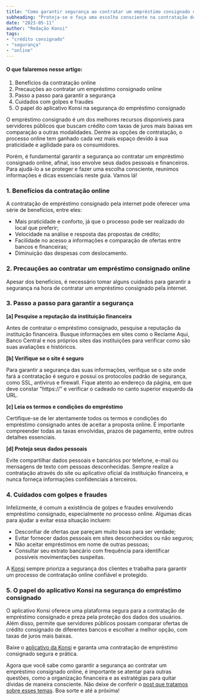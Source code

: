 ```yaml
---
title: "Como garantir segurança ao contratar um empréstimo consignado online"
subheading: "Proteja-se e faça uma escolha consciente na contratação do crédito consignado pela internet"
date: "2023-05-11"
author: "Redação Konsi"
tags:
- "crédito consignado"
- "segurança"
- "online"
---
```


#### O que falaremos nesse artigo:

1. Benefícios da contratação online
2. Precauções ao contratar um empréstimo consignado online
3. Passo a passo para garantir a segurança
4. Cuidados com golpes e fraudes
5. O papel do aplicativo Konsi na segurança do empréstimo consignado


O empréstimo consignado é um dos melhores recursos disponíveis para servidores públicos que buscam crédito com taxas de juros mais baixas em comparação a outras modalidades. Dentre as opções de contratação, o processo online tem ganhado cada vez mais espaço devido à sua praticidade e agilidade para os consumidores.

Porém, é fundamental garantir a segurança ao contratar um empréstimo consignado online, afinal, isso envolve seus dados pessoais e financeiros. Para ajudá-lo a se proteger e fazer uma escolha consciente, reunimos informações e dicas essenciais neste guia. Vamos lá!

### 1. Benefícios da contratação online

A contratação de empréstimo consignado pela internet pode oferecer uma série de benefícios, entre eles:

- Mais praticidade e conforto, já que o processo pode ser realizado do local que preferir;
- Velocidade na análise e resposta das propostas de crédito;
- Facilidade no acesso a informações e comparação de ofertas entre bancos e financeiras;
- Diminuição das despesas com deslocamento.

### 2. Precauções ao contratar um empréstimo consignado online

Apesar dos benefícios, é necessário tomar alguns cuidados para garantir a segurança na hora de contratar um empréstimo consignado pela internet.

### 3. Passo a passo para garantir a segurança

**[a] Pesquise a reputação da instituição financeira**

Antes de contratar o empréstimo consignado, pesquise a reputação da instituição financeira. Busque informações em sites como o Reclame Aqui, Banco Central e nos próprios sites das instituições para verificar como são suas avaliações e históricos.

**[b] Verifique se o site é seguro**

Para garantir a segurança das suas informações, verifique se o site onde fará a contratação é seguro e possui os protocolos padrão de segurança, como SSL, antivirus e firewall. Fique atento ao endereço da página, em que deve constar "https://" e verificar o cadeado no canto superior esquerdo da URL.

**[c] Leia os termos e condições do empréstimo**

Certifique-se de ler atentamente todos os termos e condições do empréstimo consignado antes de aceitar a proposta online. É importante compreender todas as taxas envolvidas, prazos de pagamento, entre outros detalhes essenciais.

**[d] Proteja seus dados pessoais**

Evite compartilhar dados pessoais e bancários por telefone, e-mail ou mensagens de texto com pessoas desconhecidas. Sempre realize a contratação através do site ou aplicativo oficial da instituição financeira, e nunca forneça informações confidenciais a terceiros.

### 4. Cuidados com golpes e fraudes

Infelizmente, é comum a existência de golpes e fraudes envolvendo empréstimo consignado, especialmente no processo online. Algumas dicas para ajudar a evitar essa situação incluem:

- Desconfiar de ofertas que pareçam muito boas para ser verdade;
- Evitar fornecer dados pessoais em sites desconhecidos ou não seguros;
- Não aceitar empréstimos em nome de outras pessoas;
- Consultar seu extrato bancário com frequência para identificar possíveis movimentações suspeitas.

A [Konsi](https://konsi.com.br/) sempre prioriza a segurança dos clientes e trabalha para garantir um processo de contratação online confiável e protegido.

### 5. O papel do aplicativo Konsi na segurança do empréstimo consignado

O aplicativo Konsi oferece uma plataforma segura para a contratação de empréstimo consignado e preza pela proteção dos dados dos usuários. Além disso, permite que servidores públicos possam comparar ofertas de crédito consignado de diferentes bancos e escolher a melhor opção, com taxas de juros mais baixas.

Baixe o [aplicativo da Konsi](https://konsi.com.br/) e garanta uma contratação de empréstimo consignado segura e prática.

Agora que você sabe como garantir a segurança ao contratar um empréstimo consignado online, é importante se atentar para outras questões, como a organização financeira e as estratégias para quitar dívidas de maneira consciente. Não deixe de conferir o [post que tratamos sobre esses temas](https://konsi.com.br/estratgias_para_quitar_dvidas_e_criar_vida_financeira_equilibrada.md). Boa sorte e até a próxima!